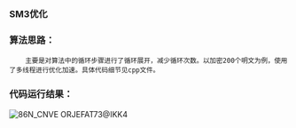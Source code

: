 ###  SM3优化  

### 算法思路：    
        主要是对算法中的循环步骤进行了循环展开，减少循环次数。以加密200个明文为例，使用了多线程进行优化加速。具体代码细节见cpp文件。    
       
### 代码运行结果：   

![86N_CNVE ORJEFAT73@IKK4](https://user-images.githubusercontent.com/109323169/181865247-b783e3f6-3484-4ad9-a3ac-2c10e299c27b.png)
